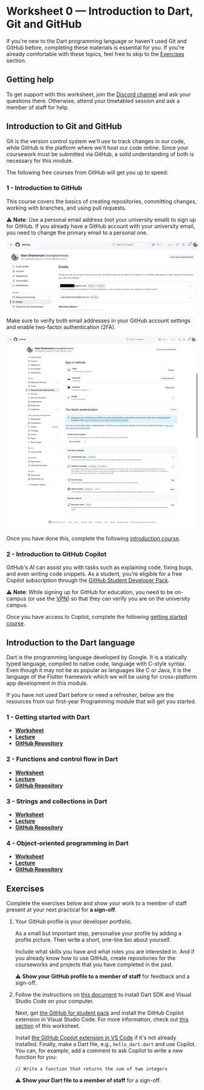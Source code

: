 # Worksheet 0 — Introduction to Dart, Git and GitHub

If you're new to the Dart programming language or haven't used Git and GitHub before, completing these materials is essential for you. If you're already comfortable with these topics, feel free to skip to the [Exercises](#exercises) section.

## Getting help

To get support with this worksheet, join the [Discord channel](https://portdotacdotuk-my.sharepoint.com/:b:/g/personal/mani_ghahremani_port_ac_uk/EbX583gvURRAhqsnhYqmbSEBwIFw6tXRyz_Br1GxIyE8dg) and ask your questions there. Otherwise, attend your timetabled session and ask a member of staff for help.

## Introduction to Git and GitHub

Git is the version control system we'll use to track changes in our code, while GitHub is the platform where we'll host our code online. Since your coursework must be submitted via GitHub, a solid understanding of both is necessary for this module.

The following free courses from GitHub will get you up to speed:

### 1 - Introduction to GitHub

This course covers the basics of creating repositories, committing changes, working with branches, and using pull requests.

⚠️ **Note**: Use a personal email address (not your university email) to sign up for GitHub. If you already have a GitHub account with your university email, you need to change the primary email to a personal one.

![GitHub Email Settings](images/screenshot_GitHub_emails.png)

Make sure to verify both email addresses in your GitHub account settings and enable two-factor authentication (2FA).

![GitHub 2FA Settings](images/screenshot_GitHub_auth.png)

Once you have done this, complete the following
[introduction course](https://github.com/skills/introduction-to-github).

### 2 - Introduction to GitHub Copilot

GitHub's AI can assist you with tasks such as explaining code, fixing bugs, and even writing code snippets. As a student, you're eligible for a free Copilot subscription through the [GitHub Student Developer Pack](https://education.github.com/pack).

⚠️ **Note**: While signing up for GitHub for education, you need to be on-campus (or use the [VPN](https://myport.port.ac.uk/it-support/student-it-support/guide-to-the-virtual-private-network-vpn)) so that they can verify you are on the university campus.

Once you have access to Copilot, complete the following
[getting started course](https://github.com/skills/getting-started-with-github-copilot).

## Introduction to the Dart language

Dart is the programming language developed by Google. It is a statically typed language, compiled to native code, language with C-style syntax. Even though it may not be as popular as languages like C or Java, it is the language of the Flutter framework which we will be using for cross-platform app development in this module.

If you have not used Dart before or need a refresher, below are the resources from our first-year Programming module that will get you started.

### 1 - Getting started with Dart

- [**Worksheet**](https://portdotacdotuk-my.sharepoint.com/:w:/g/personal/mani_ghahremani_port_ac_uk/ESkq3xBzVgpPh8U0zkb3WXQB49yLKZjjC9QxM-f3V-PTiQ?e=p5ckav)
- [**Lecture**](https://portdotacdotuk-my.sharepoint.com/:p:/g/personal/mani_ghahremani_port_ac_uk/EQZicReK_3ZLkNAOj--M3psBntl0cZRT7piu6W3j4OFPcg)
- [**GitHub Repository**](https://github.com/Programming-M30299/week-15-dart-code)

### 2 - Functions and control flow in Dart

- [**Worksheet**](https://portdotacdotuk-my.sharepoint.com/:w:/g/personal/mani_ghahremani_port_ac_uk/EVXFsog_gS9LlAFbUTUMXj4BXbKfWxQj0WjyN0dk9mblLw)
- [**Lecture**](https://portdotacdotuk-my.sharepoint.com/:p:/g/personal/mani_ghahremani_port_ac_uk/EbUO-PZOSWNPoA9TL1AqiSkBgURErCT0WE7I81dSu2OEQA?e=ZvHyB0)
- [**GitHub Repository**](https://github.com/Programming-M30299/week-16-dart-code)

### 3 - Strings and collections in Dart

- [**Worksheet**](https://portdotacdotuk-my.sharepoint.com/:w:/g/personal/mani_ghahremani_port_ac_uk/EV6lZOGcgydPuoR65cCrVfcBXW1SaRNSRgjqv3hzjd-EOA?e=o6d2EM)
- [**Lecture**](https://portdotacdotuk-my.sharepoint.com/:p:/g/personal/mani_ghahremani_port_ac_uk/EbUO-PZOSWNPoA9TL1AqiSkBgURErCT0WE7I81dSu2OEQA?e=N2Xhcy)
- [**GitHub Repository**](https://github.com/Programming-M30299/week-17-dart-code)

### 4 - Object-oriented programming in Dart

- [**Worksheet**](https://portdotacdotuk-my.sharepoint.com/:w:/g/personal/mani_ghahremani_port_ac_uk/ERG7VQKzCdVEsX0mc-s-nT4BLFUNsoR3lSpS3tLjSXYaLA)
- [**Lecture**](https://portdotacdotuk-my.sharepoint.com/:p:/g/personal/mani_ghahremani_port_ac_uk/EcpaP0-SOaJBqpDuSlcl4xwBTSzN9HgPhCOMnL74Zw54Zw)
- [**GitHub Repository**](https://github.com/Programming-M30299/week-18-dart-code)

## Exercises

Complete the exercises below and show your work to a member of staff present at your next practical for **a sign-off**.

1. Your GitHub profile is your developer portfolio.

    As a small but important step, personalise your profile by adding a profile picture. Then write a short, one-line bio about yourself.

    Include what skills you have and what roles you are interested in.
    And if you already know how to use GitHub, create repositories for the courseworks and projects that you have completed in the past.

    ⚠️ **Show your GitHub profile to a member of staff** for feedback and a sign-off.

2. Follow the instructions on [this document](https://portdotacdotuk-my.sharepoint.com/:w:/g/personal/mani_ghahremani_port_ac_uk/ERXv27njJSZBsmQd5zCrGAMBvuuicqakKSQAk47e0IKf5g) to install Dart SDK and Visual Studio Code on your computer.

    Next, get [the GitHub for student pack](https://education.github.com/pack) and install the GitHub Copilot extension in Visual Studio Code. For more information, check out [this section](#introduction-to-git-and-github) of this worksheet.

    Install [the GitHub Copilot extension in VS Code](https://marketplace.visualstudio.com/items?itemName=GitHub.copilot) if it's not already installed. Finally, make a Dart file, e.g., `hello_dart.dart` and use Copilot. You can, for example, add a comment to ask Copilot to write a new function for you:

    ```text
    // Write a function that returns the sum of two integers
    ```

    ⚠️ **Show your Dart file to a member of staff** for a sign-off.
